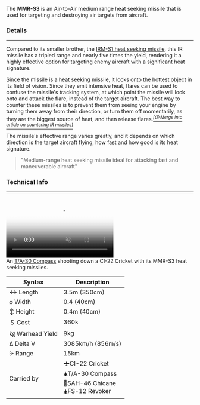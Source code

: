 
The **MMR-S3** is an Air-to-Air medium range heat seeking missile that is used for targeting and destroying air targets from aircraft.

### Details
---

Compared to its smaller brother, the [IRM-S1 heat seeking missile](/w/IRM-S1), this IR missile has a tripled range and nearly five times the yield, rendering it a highly effective option for targeting enemy aircraft with a significant heat signature. 

Since the missile is a heat seeking missile, it locks onto the hottest object in its field of vision. Since they emit intensive heat, flares can be used to confuse the missile's tracking system, at which point the missile will lock onto and attack the flare, instead of the target aircraft. The best way to counter these missiles is to prevent them from seeing your engine by turning them away from their direction, or turn them off momentarily, as they are the biggest source of heat, and then release flares.*[<sup>[🛈 Merge into article on countering IR missiles]</sup>](#)*

The missile's effective range varies greatly, and it depends on which direction is the target aircraft flying, how fast and how good is its heat signature. 

> "Medium-range heat seeking missile ideal for attacking fast and maneuverable aircraft"

### Technical Info
---

<span class="imageBox" style="max-width: 288px; float:">
<video width="288" poster="shootingdownthumbnail.webp" height="162" autoplay loop muted >
  <source src="/shootingdown.webm" type="video/webm" />
  <source src="/shootingdown.mov" type="video/quicktime" />
  Your browser does not support the video tag.
</video>
<br>
An <a href="/w/TA-30">T/A-30 Compass</a> shooting down a CI-22 Cricket with its MMR-S3 heat seeking missiles.
</span>

<span class="firstColumn">

| Syntax       | Description |
| -----------  | ----------- |
| ↔ Length       | 3.5m (350cm)       |
| ⌀ Width        | 0.4 (40cm)      |
| ↕ Height       | 0.4m (40cm)       |
| ＄ Cost         | 360k    |
| ㎏ Warhead Yield| 9kg        |
| Δ Delta V      | 3085km/h (856m/s)       |
| ⩥ Range        | 15km       |
| Carried by        | 🛨CI-22 Cricket<br>🛦T/A-30 Compass<br>🚁SAH-46 Chicane<br>🛦FS-12 Revoker<br>  |

</span>


